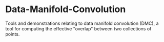 # Data-Manifold-Convolution
Tools and demonstrations relating to data manifold convolution (DMC), a tool for computing the effective "overlap" between two collections of points. 
